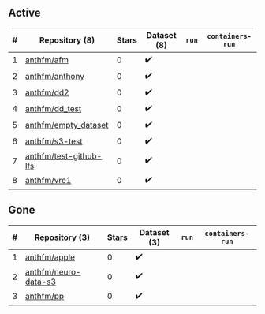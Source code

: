## Active
| # | Repository (8) | Stars | Dataset (8) | `run` | `containers-run` |
| --- | --- | --- | --- | --- | --- |
| 1 | [anthfm/afm](https://github.com/anthfm/afm) | 0 | :heavy_check_mark: |  |  |
| 2 | [anthfm/anthony](https://github.com/anthfm/anthony) | 0 | :heavy_check_mark: |  |  |
| 3 | [anthfm/dd2](https://github.com/anthfm/dd2) | 0 | :heavy_check_mark: |  |  |
| 4 | [anthfm/dd_test](https://github.com/anthfm/dd_test) | 0 | :heavy_check_mark: |  |  |
| 5 | [anthfm/empty_dataset](https://github.com/anthfm/empty_dataset) | 0 | :heavy_check_mark: |  |  |
| 6 | [anthfm/s3-test](https://github.com/anthfm/s3-test) | 0 | :heavy_check_mark: |  |  |
| 7 | [anthfm/test-github-lfs](https://github.com/anthfm/test-github-lfs) | 0 | :heavy_check_mark: |  |  |
| 8 | [anthfm/vre1](https://github.com/anthfm/vre1) | 0 | :heavy_check_mark: |  |  |

## Gone
| # | Repository (3) | Stars | Dataset (3) | `run` | `containers-run` |
| --- | --- | --- | --- | --- | --- |
| 1 | [anthfm/apple](https://github.com/anthfm/apple) | 0 | :heavy_check_mark: |  |  |
| 2 | [anthfm/neuro-data-s3](https://github.com/anthfm/neuro-data-s3) | 0 | :heavy_check_mark: |  |  |
| 3 | [anthfm/pp](https://github.com/anthfm/pp) | 0 | :heavy_check_mark: |  |  |
